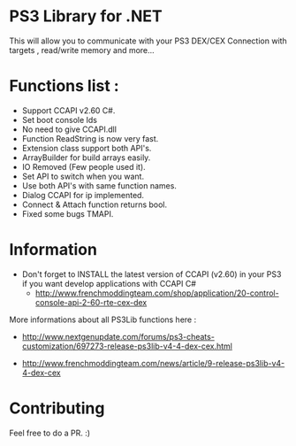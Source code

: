 # PS3 Library for .NET

This will allow you to communicate with your PS3 DEX/CEX
Connection with targets , read/write memory and more...

# Functions list :

- Support CCAPI v2.60 C#.
- Set boot console Ids
- No need to give CCAPI.dll
- Function ReadString is now very fast.
- Extension class support both API's.
- ArrayBuilder for build arrays easily.
- IO Removed (Few people used it).
- Set API to switch when you want.
- Use both API's with same function names.
- Dialog CCAPI for ip implemented.
- Connect & Attach function returns bool.
- Fixed some bugs TMAPI.

# Information

- Don't forget to INSTALL the latest version of CCAPI (v2.60) in your PS3 if you want develop applications with CCAPI C#
	- http://www.frenchmoddingteam.com/shop/application/20-control-console-api-2-60-rte-cex-dex

More informations about all PS3Lib functions here :

- http://www.nextgenupdate.com/forums/ps3-cheats-customization/697273-release-ps3lib-v4-4-dex-cex.html

- http://www.frenchmoddingteam.com/news/article/9-release-ps3lib-v4-4-dex-cex

# Contributing

Feel free to do a PR. :)
